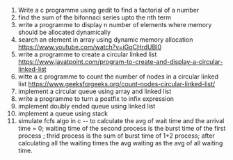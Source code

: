 1. Write a c programme using gedit to find a factorial of a number
2. find the sum of the bifonnaci series upto the nth term
3. write a programme to display n number of elements where memory should be allocated dynamically
4. search an element in array using dynamic memory allocation https://www.youtube.com/watch?v=iGqCHrdUBI0
5. write a programme to create a circular linked list https://www.javatpoint.com/program-to-create-and-display-a-circular-linked-list
6. witte a c programme to count the number of nodes in a circular linked list https://www.geeksforgeeks.org/count-nodes-circular-linked-list/
7. implement a circular queue using array and linked list
8. write a programme to turn a postfix to infix expression
9. implement doubly ended queue using linked list
10. implement a queue using stack
11. simulate fcfs algo in c -- to calculate the avg of wait time and the arrival time = 0;
waiting time of the second process is the burst time of the first process ;
thrid process is the sum of burst time of 1+2 process;
after calculating all the waiting times the avg waiting as the avg of all waiting time.